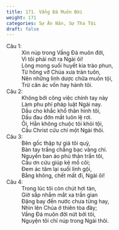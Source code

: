 ```yaml
---
title: 171. Vầng Đá Muôn Đời
weight: 171
categories: Sự Ăn Năn, Sự Tha Tội
draft: false
---
```

<dl><dt>Câu 1:</dt><dd data-verse="1">Xin núp trong Vầng Đá muôn đời, <br/>Vì tôi phải nứt ra Ngài ôi! <br/>Lòng mong suối huyết kia trào phun, <br/>Từ hông vỡ Chúa xưa tràn tuôn, <br/>Nên những linh dược chữa muôn tội, <br/>Trừ căn ác vốn hay hành tôi. </dd><dt>Câu 2:</dt><dd data-verse="2">Không bởi công việc chính tay này <br/>Làm phu phỉ pháp luật Ngài nay. <br/>Dầu cho khắc khổ thân hình tôi, <br/>Dầu đau đớn mắt luôn lệ rơi. <br/>Ôi, Hẳn không chuộc tôi khỏi tội, <br/>Cầu Christ cứu chỉ một Ngài thôi. </dd><dt>Câu 3:</dt><dd data-verse="3">Bên gốc thập tự giá tôi quỳ, <br/>Bàn tay trắng chẳng bạc vàng chi. <br/>Nguyền ban áo phủ thân trần tôi, <br/>Cầu ơn cứu giúp kẻ mồ côi; <br/>Đem ác tâm lại suối linh gội, <br/>Bằng không, chết mất đi, Ngài ôi! </dd><dt>Câu 4:</dt><dd data-verse="4">Trong lúc tôi còn chút hơi tàn, <br/>Giờ sắp nhắm mắt xa trần gian <br/>Đặng bay đến nước chưa từng hay, <br/>Nhìn lên Chúa ở thiên tòa đây; <br/>Vầng Đá muôn đời nứt bởi tôi, <br/>Nguyện tôi chỉ núp trong Ngài thôi. </dd></dl>